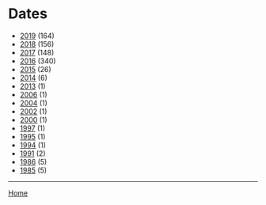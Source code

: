 # Dates

  * [2019](./2019/) (164)
  * [2018](./2018/) (156)
  * [2017](./2017/) (148)
  * [2016](./2016/) (340)
  * [2015](./2015/) (26)
  * [2014](./2014/) (6)
  * [2013](./2013/) (1)
  * [2006](./2006/) (1)
  * [2004](./2004/) (1)
  * [2002](./2002/) (1)
  * [2000](./2000/) (1)
  * [1997](./1997/) (1)
  * [1995](./1995/) (1)
  * [1994](./1994/) (1)
  * [1991](./1991/) (2)
  * [1986](./1986/) (5)
  * [1985](./1985/) (5)

----

[Home](../)
